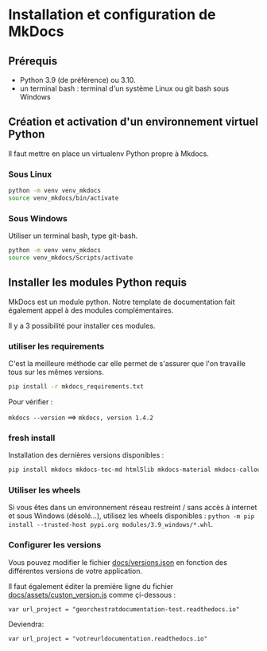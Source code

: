 # Installation et configuration de MkDocs

## Prérequis

- Python 3.9 (de préférence) ou 3.10.
- un terminal bash : terminal d'un système Linux ou git bash sous Windows


## Création et activation d'un environnement virtuel Python

Il faut mettre en place un virtualenv Python propre à Mkdocs.

### Sous Linux

```bash
python -m venv venv_mkdocs
source venv_mkdocs/bin/activate
```

### Sous Windows

Utiliser un terminal bash, type git-bash.

```bash
python -m venv venv_mkdocs
source venv_mkdocs/Scripts/activate
```

## Installer les modules Python requis 

MkDocs est un module python. Notre template de documentation fait également appel à des modules complémentaires.

Il y a 3 possibilité pour installer ces modules.

### utiliser les requirements

C'est la meilleure méthode car elle permet de s'assurer que l'on travaille tous sur les mêmes versions.

```bash
pip install -r mkdocs_requirements.txt
```

Pour vérifier :

`mkdocs --version` ==> `mkdocs, version 1.4.2`


### fresh install

Installation des dernières versions disponibles :

```bash
pip install mkdocs mkdocs-toc-md html5lib mkdocs-material mkdocs-callouts mkdocs-git-revision-date-localized-plugin
```

### Utiliser les wheels

Si vous êtes dans un environnement réseau restreint / sans accès à internet et sous Windows (désolé…), utilisez les wheels disponibles : `python -m pip install --trusted-host pypi.org modules/3.9_windows/*.whl`.

### Configurer les versions

Vous pouvez modifier le fichier [docs/versions.json](docs/versions.json) en fonction des différentes versions de votre application.

Il faut également éditer la première ligne du fichier [docs/assets/custon_version.js](docs/assets/custom_versions.js) comme çi-dessous : 
```
var url_project = "georchestratdocumentation-test.readthedocs.io"
```
Deviendra:
```
var url_project = "votreurldocumentation.readthedocs.io"
```


```
